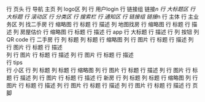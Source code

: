 行 页头
    行 导航 主页
        列 logo区
        列 
            行 用户login
            行 链接组
                链接*n
    行 大标题区
        行 大标题
        行 滚动区
        行 分类区
        行 搜索栏
    行 通知区
        行 链接组
            链接*n
行 主体
    行 主业务区
        列 找二手房
            行 缩略图
            行 标题
            行 描述
        列 地图找房
            行 缩略图
            行 标题
            行 描述
        列 房屋估价
            行 缩略图
            行 标题
            行 描述
    行 app
        行 大标题
        行 描述
        行 
            列 按钮
            列 QR code
    行 二手房
        行 
            列 标题
            列 标题
        行 缩略图
            列 
                行 图片
                行 标题
                行 描述
            列 
                行 图片
                行 标题
                行 描述  
            列 
                行 图片
                行 标题
                行 描述
            列 
                行 图片
                行 标题
                行 描述  
        行 tips             
    行 小区
        行 
            列 标题
            列 标题
        行 缩略图
            列 
                行 图片
                行 标题
                行 描述
            列 
                行 图片
                行 标题
                行 描述
            列 
                行 图片
                行 标题
                行 描述
    行 新房 
        行 
            列 标题
            列 标题
        行 缩略图
            列 
                行 图片
                行 标题
                行 描述
            列 
                行 图片
                行 标题
                行 描述
            列 
                行 图片
                行 标题
                行 描述 
行 页脚

